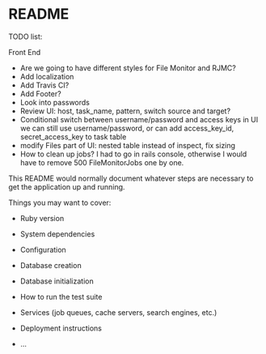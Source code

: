 # README

TODO list:

Front End 

* Are we going to have different styles for File Monitor and RJMC?
* Add localization
* Add Travis CI?
* Add Footer?
* Look into passwords
* Review UI: host, task_name, pattern, switch source and target?
* Conditional switch between username/password and access keys in UI
  we can still use username/password, or can add access_key_id, secret_access_key
  to task table
* modify Files part of UI: nested table instead of inspect, fix sizing 
* How to clean up jobs? I had to go in rails console, otherwise I would have to remove 500 FileMonitorJobs one by one.


This README would normally document whatever steps are necessary to get the
application up and running.

Things you may want to cover:

* Ruby version

* System dependencies

* Configuration

* Database creation

* Database initialization

* How to run the test suite

* Services (job queues, cache servers, search engines, etc.)

* Deployment instructions

* ...
